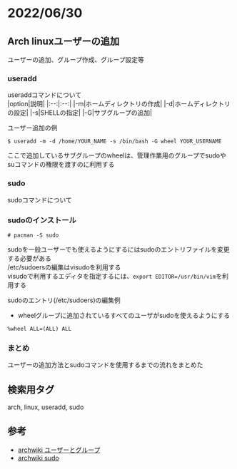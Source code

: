 # 2022/06/30

## Arch linuxユーザーの追加
ユーザーの追加、グループ作成、グループ設定等

### useradd
useraddコマンドについて<br>
|option|説明|
|:--:|:--:|
|-m|ホームディレクトリの作成|
|-d|ホームディレクトリの設定|
|-s|SHELLの指定|
|-G|サブグループの追加|

ユーザー追加の例
```
$ useradd -m -d /home/YOUR_NAME -s /bin/bash -G wheel YOUR_USERNAME
```
ここで追加しているサブグループのwheelは、管理作業用のグループでsudoやsuコマンドの権限を渡すのに利用する<br>

### sudo
sudoコマンドについて<br>

### sudoのインストール
```
# pacman -S sudo
```
sudoを一般ユーザーでも使えるようにするにはsudoのエントリファイルを変更する必要がある<br>
/etc/sudoersの編集はvisudoを利用する<br>
visudoで利用するエディタを指定するには、`export EDITOR=/usr/bin/vim`を利用する<br>

sudoのエントリ(/etc/sudoers)の編集例<br>
- wheelグループに追加されているすべてのユーザがsudoを使えるようにする
```
%wheel ALL=(ALL) ALL
```

### まとめ
ユーザーの追加方法とsudoコマンドを使用するまでの流れをまとめた

## 検索用タグ
arch, linux, useradd, sudo

## 参考
- [archwiki ユーザーとグループ](https://wiki.archlinux.jp/index.php/%E3%83%A6%E3%83%BC%E3%82%B6%E3%83%BC%E3%81%A8%E3%82%B0%E3%83%AB%E3%83%BC%E3%83%97)
- [archwiki sudo](https://wiki.archlinux.jp/index.php/Sudo)
